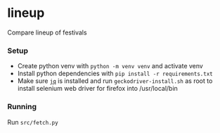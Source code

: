 # lineup
Compare lineup of festivals

### Setup

- Create python venv with `python -m venv venv` and activate venv
- Install python dependencies with `pip install -r requirements.txt`
- Make sure [`jq`](https://wiki.ubuntuusers.de/jq/) is installed and run `geckodriver-install.sh` as root to install selenium web driver for firefox into /usr/local/bin

### Running

Run `src/fetch.py`

